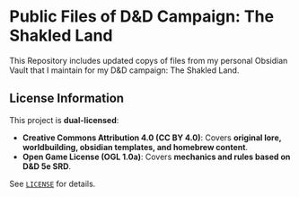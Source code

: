 # Public Files of D&D Campaign: The Shakled Land
This Repository includes updated copys of files from my personal Obsidian Vault that I maintain for my D&D campaign: The Shakled Land.

## License Information

This project is **dual-licensed**:
- **Creative Commons Attribution 4.0 (CC BY 4.0)**: Covers **original lore, worldbuilding, obsidian templates, and homebrew content**.
- **Open Game License (OGL 1.0a)**: Covers **mechanics and rules based on D&D 5e SRD**.

See [`LICENSE`](LICENSE) for details.

